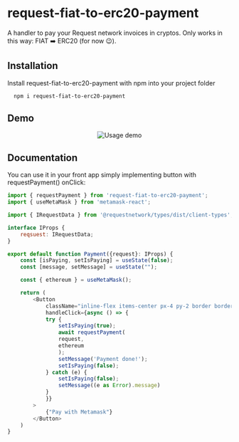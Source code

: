 # request-fiat-to-erc20-payment

A handler to pay your Request network invoices in cryptos. Only works in this way: FIAT ➡️ ERC20 (for now 😉).

## Installation

Install request-fiat-to-erc20-payment with npm into your project folder

```bash
  npm i request-fiat-to-erc20-payment
```

## Demo

<div style="text-align:center;">

![Usage demo](https://i.imgur.com/jME5F3s.gif)

</div>

## Documentation

You can use it in your front app simply implementing button with requestPayment() onClick:

```js
import { requestPayment } from 'request-fiat-to-erc20-payment';
import { useMetaMask } from 'metamask-react';

import { IRequestData } from '@requestnetwork/types/dist/client-types';

interface IProps {
    reqsuest: IRequestData;
}

export default function Payment({request}: IProps) {
    const [isPaying, setIsPaying] = useState(false);
    const [message, setMessage] = useState("");

    const { ethereum } = useMetaMask();

    return (
        <Button
            className="inline-flex items-center px-4 py-2 border border-transparent text-base font-medium rounded-md shadow-sm text-white bg-blue-sapphire hover:bg-indigo-dye focus:outline-none focus:ring-2 focus:ring-offset-2 focus:ring-blue-900"
            handleClick={async () => {
            try {
                setIsPaying(true);
                await requestPayment(
                request,
                ethereum
                );
                setMessage('Payment done!');
                setIsPaying(false);
            } catch (e) {
                setIsPaying(false);
                setMessage((e as Error).message)
            }
            }}
        >
            {"Pay with Metamask"}
        </Button>
    )
}

```

